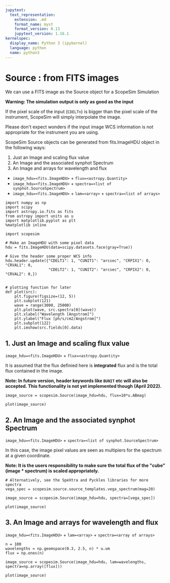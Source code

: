 ```yaml
---
jupytext:
  text_representation:
    extension: .md
    format_name: myst
    format_version: 0.13
    jupytext_version: 1.16.1
kernelspec:
  display_name: Python 3 (ipykernel)
  language: python
  name: python3
---
```


# Source : from FITS images

We can use a FITS image as the Source object for a ScopeSim Simulation

**Warning: The simulation output is only as good as the input**

   If the pixel scale of the input (`CDELTn`) is bigger than the pixel scale of the instrument, ScopeSim will simply interpolate the image.

   Please don't expect wonders if the input image WCS information is not appropriate for the instrument you are using.

ScopeSim Source objects can be generated from fits.ImageHDU object in the following ways:

1. Just an Image and scaling flux value
2. An Image and the associated synphot Spectrum
3. An Image and arrays for wavelength and flux

- ``image_hdu=<fits.ImageHDU>`` + ``flux=<astropy.Quantity>``
- ``image_hdu=<fits.ImageHDU>`` + ``spectra=<list of synphot.SourceSpectrum>``
- ``image_hdu=<fits.ImageHDU>`` + ``lam=<array>`` + ``spectra=<list of arrays>``

```{code-cell} ipython3
import numpy as np
import scipy
import astropy.io.fits as fits
from astropy import units as u
import matplotlib.pyplot as plt
%matplotlib inline

import scopesim

# Make an ImageHDU with some pixel data
hdu = fits.ImageHDU(data=scipy.datasets.face(gray=True))

# Give the header some proper WCS info
hdu.header.update({"CDELT1": 1, "CUNIT1": "arcsec", "CRPIX1": 0, "CRVAL1": 0,
                   "CDELT2": 1, "CUNIT2": "arcsec", "CRPIX2": 0, "CRVAL2": 0,})


# plotting function for later
def plot(src):
    plt.figure(figsize=(12, 5))
    plt.subplot(121)
    wave = range(3000, 25000)
    plt.plot(wave, src.spectra[0](wave))
    plt.xlabel("Wavelength [Angstrom]")
    plt.ylabel("Flux [ph/s/cm2/Angstrom]")
    plt.subplot(122)
    plt.imshow(src.fields[0].data)
```

## 1. Just an Image and scaling flux value

``image_hdu=<fits.ImageHDU>`` + ``flux=<astropy.Quantity>``

It is assumed that the flux definied here is **integrated** flux and is the total flux contained in the image.

**Note: In future version, header keywords like `BUNIT` etc will also be accepted. This functionality is not yet implemented though (April 2022).**

```{code-cell} ipython3
image_source = scopesim.Source(image_hdu=hdu, flux=10*u.ABmag)

plot(image_source)
```

## 2. An Image and the associated synphot Spectrum

``image_hdu=<fits.ImageHDU>`` + ``spectra=<list of synphot.SourceSpectrum>``

In this case, the image pixel values are seen as multipiers for the spectrum at a given coordinate.

**Note: It is the users responsibility to make sure the total flux of the "cube" (image * spectrum) is scaled appropriately.**

```{code-cell} ipython3
# Alternatively, see the SpeXtra and Pyckles libraries for more spectra
vega_spec = scopesim.source.source_templates.vega_spectrum(mag=20)

image_source = scopesim.Source(image_hdu=hdu, spectra=[vega_spec])

plot(image_source)
```

## 3. An Image and arrays for wavelength and flux

``image_hdu=<fits.ImageHDU>`` + ``lam=<array>`` + ``spectra=<array of arrays>``

```{code-cell} ipython3
n = 100
wavelengths = np.geomspace(0.3, 2.5, n) * u.um
flux = np.ones(n)

image_source = scopesim.Source(image_hdu=hdu, lam=wavelengths, spectra=np.array([flux]))

plot(image_source)
```
